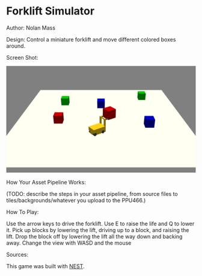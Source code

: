 # Forklift Simulator

Author: Nolan Mass

Design: Control a miniature forklift and move different colored boxes around.

Screen Shot:

![Screen Shot](screenshot.png)

How Your Asset Pipeline Works:

(TODO: describe the steps in your asset pipeline, from source files to tiles/backgrounds/whatever you upload to the PPU466.)

How To Play:

Use the arrow keys to drive the forklift. Use E to raise the life and Q to lower it.
Pick up blocks by lowering the lift, driving up to a block, and raising the lift. Drop the block off by lowering the lift all the way down and backing away.
Change the view with WASD and the mouse

Sources:

This game was built with [NEST](NEST.md).

